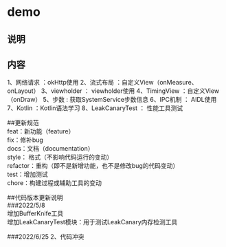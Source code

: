 # demo
## 说明

## 内容
1、网络请求 ：okHttp使用
2、流式布局 ：自定义View（onMeasure、onLayout）
3、viewholder ： viewholder使用
4、TimingView ：自定义View（onDraw）
5、步数 : 获取SystemService步数信息
6、IPC机制 ： AIDL使用
7、Kotlin ：Kotlin语法学习
8、LeakCanaryTest ： 性能工具测试

##更新规范  
feat：新功能（feature）  
fix：修补bug  
docs：文档（documentation）  
style： 格式（不影响代码运行的变动）  
refactor：重构（即不是新增功能，也不是修改bug的代码变动）  
test：增加测试  
chore：构建过程或辅助工具的变动  

##代码版本更新说明  
###2022/5/8  
增加BufferKnife工具  
增加LeakCanaryTest模块：用于测试LeakCanary内存检测工具  

###2022/6/25
2、代码冲突